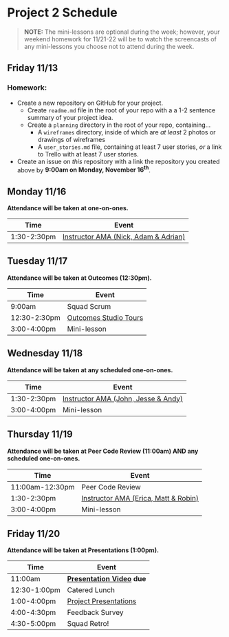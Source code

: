 # Project 2 Schedule

> **NOTE:** The mini-lessons are optional during the week; however, your weekend homework for 11/21-22 will be to watch the screencasts of any mini-lessons you choose not to attend during the week.

## Friday 11/13
### Homework:

- Create a new repository on GitHub for your project.
  - Create `readme.md` file in the root of your repo with a a 1-2 sentence summary of your project idea.
  - Create a `planning` directory in the root of your repo, containing...
    - A `wireframes` directory, inside of which are *at least* 2 photos or drawings of wireframes
    - A `user_stories.md` file, containing at least 7 user stories, *or* a link to Trello with at least 7 user stories.
- Create an issue on *this* repository with a link the repository you created above by **9:00am on Monday, November 16<sup>th</sup>**.


## Monday 11/16
**Attendance will be taken at one-on-ones.**

| Time | Event |
|------|-------|
| 1:30-2:30pm  | [Instructor AMA (Nick, Adam & Adrian)](./amas.md)|


## Tuesday 11/17

**Attendance will be taken at Outcomes (12:30pm).**

| Time | Event |
|------|-------|
| 9:00am | Squad Scrum |
| 12:30-2:30pm | [Outcomes Studio Tours](https://docs.google.com/spreadsheets/u/1/d/15-qrBUoz72aJxQnNnlZfmG4Akhy25p-AYwtCXQKpGSY/edit#gid=0) |
| 3:00-4:00pm | Mini-lesson |


## Wednesday 11/18

**Attendance will be taken at any scheduled one-on-ones.**

| Time | Event |
|------|-------|
| 1:30-2:30pm  | [Instructor AMA (John, Jesse & Andy)](./amas.md)|
| 3:00-4:00pm | Mini-lesson |


## Thursday 11/19

**Attendance will be taken at Peer Code Review (11:00am) AND any scheduled one-on-ones.**

| Time | Event |
|------|-------|
| 11:00am-12:30pm | Peer Code Review |
| 1:30-2:30pm  | [Instructor AMA (Erica, Matt & Robin)](./amas.md)|
| 3:00-4:00pm | Mini-lesson |



## Friday 11/20

**Attendance will be taken at Presentations (1:00pm).**

| Time | Event |
|------|-------|
| 11:00am | **[Presentation Video](./presentations.md) due** |
| 12:30-1:00pm | Catered Lunch |
| 1:00-4:00pm  | [Project Presentations](presentations.md)|
| 4:00-4:30pm | Feedback Survey |
| 4:30-5:00pm | Squad Retro! |
